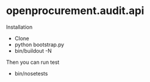# openprocurement.audit.api

Installation
*  Clone
*  python bootstrap.py
*  bin/buildout -N

Then you can run test
*  bin/nosetests